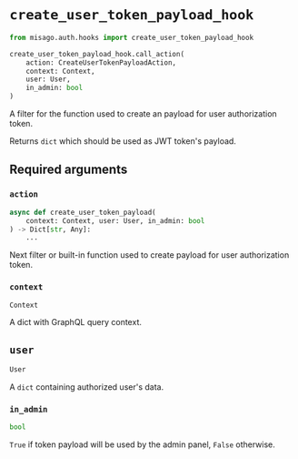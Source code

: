 # `create_user_token_payload_hook`

```python
from misago.auth.hooks import create_user_token_payload_hook

create_user_token_payload_hook.call_action(
    action: CreateUserTokenPayloadAction,
    context: Context,
    user: User,
    in_admin: bool
)
```

A filter for the function used to create an payload for user authorization token.

Returns `dict` which should be used as JWT token's payload.


## Required arguments

### `action`

```python
async def create_user_token_payload(
    context: Context, user: User, in_admin: bool
) -> Dict[str, Any]:
    ...
```

Next filter or built-in function used to create payload for user authorization token.


### `context`

```python
Context
```

A dict with GraphQL query context.


## `user`

```python
User
```

A `dict` containing authorized user's data.


### `in_admin`

```python
bool
```

`True` if token payload will be used by the admin panel, `False` otherwise.